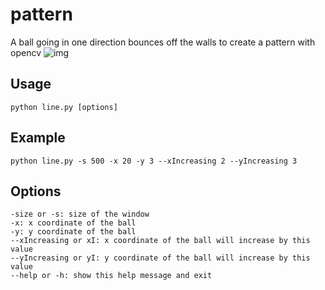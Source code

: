 # pattern
A ball going in one direction bounces off the walls to create a pattern with opencv
![img](https://i.imgur.com/rAsmIMN.png)
## Usage
```
python line.py [options]
```
## Example
```
python line.py -s 500 -x 20 -y 3 --xIncreasing 2 --yIncreasing 3
```
## Options
```
-size or -s: size of the window
-x: x coordinate of the ball
-y: y coordinate of the ball
--xIncreasing or xI: x coordinate of the ball will increase by this value
--yIncreasing or yI: y coordinate of the ball will increase by this value
--help or -h: show this help message and exit
```
